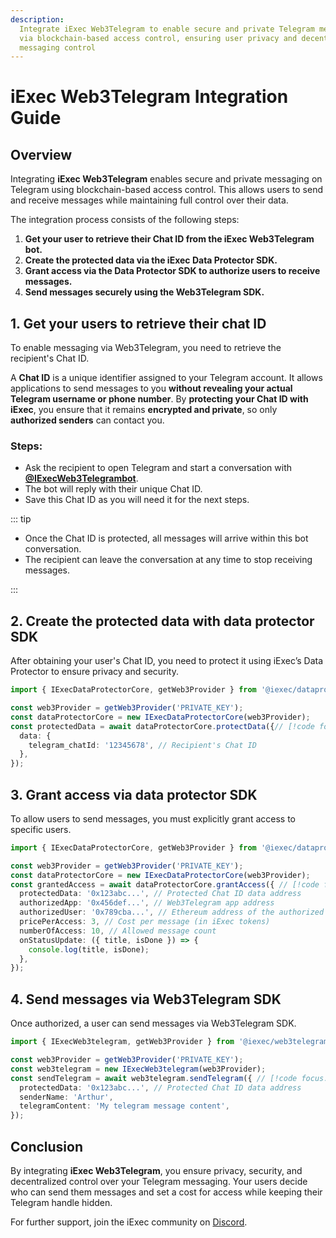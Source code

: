 ```yaml
---
description:
  Integrate iExec Web3Telegram to enable secure and private Telegram messaging
  via blockchain-based access control, ensuring user privacy and decentralized
  messaging control
---
```


# iExec Web3Telegram Integration Guide

## Overview

Integrating **iExec Web3Telegram** enables secure and private messaging on
Telegram using blockchain-based access control. This allows users to send and
receive messages while maintaining full control over their data.

The integration process consists of the following steps:

1. **Get your user to retrieve their Chat ID from the iExec Web3Telegram bot.**
2. **Create the protected data via the iExec Data Protector SDK.**
3. **Grant access via the Data Protector SDK to authorize users to receive
   messages.**
4. **Send messages securely using the Web3Telegram SDK.**

## 1. Get your users to retrieve their chat ID

To enable messaging via Web3Telegram, you need to retrieve the recipient's Chat
ID.

A **Chat ID** is a unique identifier assigned to your Telegram account. It
allows applications to send messages to you **without revealing your actual
Telegram username or phone number**. By **protecting your Chat ID with iExec**,
you ensure that it remains **encrypted and private**, so only **authorized
senders** can contact you.

### Steps:

- Ask the recipient to open Telegram and start a conversation with
  [**@IExecWeb3Telegrambot**](https://t.me/IExecWeb3TelegramBot).
- The bot will reply with their unique Chat ID.
- Save this Chat ID as you will need it for the next steps.

::: tip

- Once the Chat ID is protected, all messages will arrive within this bot
  conversation.
- The recipient can leave the conversation at any time to stop receiving
  messages.

:::

## 2. Create the protected data with data protector SDK

After obtaining your user's Chat ID, you need to protect it using iExec’s Data
Protector to ensure privacy and security.

<!-- prettier-ignore -->
```ts twoslash
import { IExecDataProtectorCore, getWeb3Provider } from '@iexec/dataprotector';

const web3Provider = getWeb3Provider('PRIVATE_KEY');
const dataProtectorCore = new IExecDataProtectorCore(web3Provider);
const protectedData = await dataProtectorCore.protectData({// [!code focus:5]
  data: {
    telegram_chatId: '12345678', // Recipient's Chat ID
  },
});
```

## 3. Grant access via data protector SDK

To allow users to send messages, you must explicitly grant access to specific
users.

<!-- prettier-ignore -->
```ts twoslash
import { IExecDataProtectorCore, getWeb3Provider } from '@iexec/dataprotector';

const web3Provider = getWeb3Provider('PRIVATE_KEY');
const dataProtectorCore = new IExecDataProtectorCore(web3Provider);
const grantedAccess = await dataProtectorCore.grantAccess({ // [!code focus:10]
  protectedData: '0x123abc...', // Protected Chat ID data address
  authorizedApp: '0x456def...', // Web3Telegram app address
  authorizedUser: '0x789cba...', // Ethereum address of the authorized sender
  pricePerAccess: 3, // Cost per message (in iExec tokens)
  numberOfAccess: 10, // Allowed message count
  onStatusUpdate: ({ title, isDone }) => {
    console.log(title, isDone);
  },
});
```

## 4. Send messages via Web3Telegram SDK

Once authorized, a user can send messages via Web3Telegram SDK.

<!-- prettier-ignore -->
```ts twoslash
import { IExecWeb3telegram, getWeb3Provider } from '@iexec/web3telegram';

const web3Provider = getWeb3Provider('PRIVATE_KEY');
const web3telegram = new IExecWeb3telegram(web3Provider);
const sendTelegram = await web3telegram.sendTelegram({ // [!code focus:5]
  protectedData: '0x123abc...', // Protected Chat ID data address
  senderName: 'Arthur',
  telegramContent: 'My telegram message content',
});
```

## Conclusion

By integrating **iExec Web3Telegram**, you ensure privacy, security, and
decentralized control over your Telegram messaging. Your users decide who can
send them messages and set a cost for access while keeping their Telegram handle
hidden.

For further support, join the iExec community on
[Discord](https://discord.com/invite/pbt9m98wnU).
